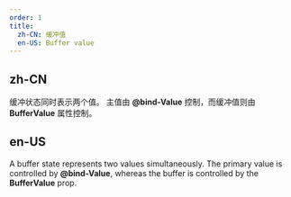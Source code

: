 ```yaml
---
order: 1
title:
  zh-CN: 缓冲值
  en-US: Buffer value
---
```


## zh-CN

缓冲状态同时表示两个值。 主值由 **@bind-Value** 控制，而缓冲值则由 **BufferValue** 属性控制。

## en-US

A buffer state represents two values simultaneously. The primary value is controlled by **@bind-Value**, whereas the
buffer is controlled by the **BufferValue** prop.
